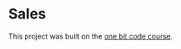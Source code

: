 # Sales

This project was built on the [one bit code course](https://www.youtube.com/watch?v=0Y7B4h3Mwi8&list=PLdDT8if5attE7GG4L4Annvd9gEhKsPvb9&index=2&ab_channel=OneBitCode).
